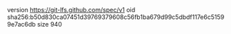 version https://git-lfs.github.com/spec/v1
oid sha256:b50d830ca07451d39769379608c56fb1ba679d99c5dbdf117e6c51599e7ac6db
size 940

